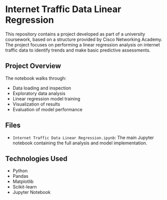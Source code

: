 # Internet Traffic Data Linear Regression

This repository contains a project developed as part of a university coursework, based on a structure provided by Cisco Networking Academy. The project focuses on performing a linear regression analysis on internet traffic data to identify trends and make basic predictive assessments.

## Project Overview

The notebook walks through:
- Data loading and inspection
- Exploratory data analysis
- Linear regression model training
- Visualization of results
- Evaluation of model performance

## Files

- `Internet Traffic Data Linear Regression.ipynb`: The main Jupyter notebook containing the full analysis and model implementation.

## Technologies Used

- Python
- Pandas
- Matplotlib
- Scikit-learn
- Jupyter Notebook

